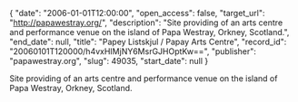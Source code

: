 {
  "date": "2006-01-01T12:00:00", 
  "open_access": false, 
  "target_url": "http://papawestray.org/", 
  "description": "Site providing of an arts centre and performance venue on the island of Papa Westray, Orkney, Scotland.", 
  "end_date": null, 
  "title": "Papey Listskjul / Papay Arts Centre", 
  "record_id": "20060101T120000/h4vxHIMjNY6MsrGJHOptKw==", 
  "publisher": "papawestray.org", 
  "slug": 49035, 
  "start_date": null
}

Site providing of an arts centre and performance venue on the island of Papa Westray, Orkney, Scotland.